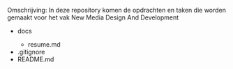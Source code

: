 Omschrijving: In deze repository komen de opdrachten en taken die worden gemaakt voor het vak New Media Design And Development

<ul>
<li>docs</li>
<ul>
<li>resume.md</li>
</ul>
<li>.gitignore</li>
<li>README.md</li>
</ul>
